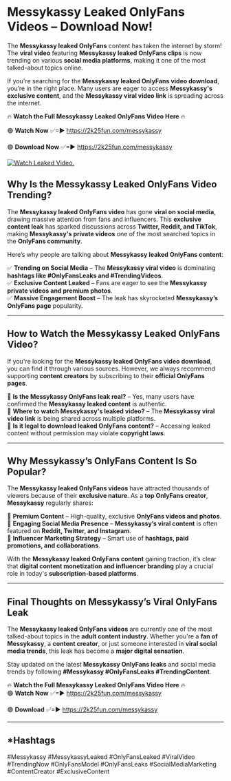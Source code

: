 # Messykassy Leaked OnlyFans Videos – Download Now!

The **Messykassy leaked OnlyFans** content has taken the internet by storm! The **viral video** featuring **Messykassy leaked OnlyFans clips** is now trending on various **social media platforms**, making it one of the most talked-about topics online.  

If you're searching for the **Messykassy leaked OnlyFans video download**, you’re in the right place. Many users are eager to access **Messykassy's exclusive content**, and the **Messykassy viral video link** is spreading across the internet.  

🔥 **Watch the Full Messykassy Leaked OnlyFans Video Here** 🔥  

🟢 **Watch Now** ✅=► https://2k25fun.com/messykassy

🟢 **Download Now** ✅=► https://2k25fun.com/messykassy

[![Watch Leaked Video.](https://miro.medium.com/v2/resize:fit:828/format:webp/1*cilzJN44JGOrTw9NJCrNHA.gif "Watch Leaked Video")](https://2k25fun.com/messykassy)

## **Why Is the Messykassy Leaked OnlyFans Video Trending?**  

The **Messykassy leaked OnlyFans video** has gone **viral on social media**, drawing massive attention from fans and influencers. This **exclusive content leak** has sparked discussions across **Twitter, Reddit, and TikTok**, making **Messykassy's private videos** one of the most searched topics in the **OnlyFans community**.  

Here’s why people are talking about **Messykassy leaked OnlyFans content**:  

✅ **Trending on Social Media** – The **Messykassy viral video** is dominating **hashtags like #OnlyFansLeaks and #TrendingVideos**.  
✅ **Exclusive Content Leaked** – Fans are eager to see the **Messykassy private videos and premium photos**.  
✅ **Massive Engagement Boost** – The leak has skyrocketed **Messykassy’s OnlyFans page** popularity.  

---

## **How to Watch the Messykassy Leaked OnlyFans Video?**  

If you're looking for the **Messykassy leaked OnlyFans video download**, you can find it through various sources. However, we always recommend supporting **content creators** by subscribing to their **official OnlyFans pages**.  

🔹 **Is the Messykassy OnlyFans leak real?** – Yes, many users have confirmed the **Messykassy leaked content** is authentic.  
🔹 **Where to watch Messykassy's leaked video?** – The **Messykassy viral video link** is being shared across multiple platforms.  
🔹 **Is it legal to download leaked OnlyFans content?** – Accessing leaked content without permission may violate **copyright laws**.  

---

## **Why Messykassy’s OnlyFans Content Is So Popular?**  

The **Messykassy leaked OnlyFans videos** have attracted thousands of viewers because of their **exclusive nature**. As a **top OnlyFans creator**, **Messykassy** regularly shares:  

📌 **Premium Content** – High-quality, exclusive **OnlyFans videos and photos**.  
📌 **Engaging Social Media Presence** – **Messykassy’s viral content** is often featured on **Reddit, Twitter, and Instagram**.  
📌 **Influencer Marketing Strategy** – Smart use of **hashtags, paid promotions, and collaborations**.  

With the **Messykassy leaked OnlyFans content** gaining traction, it’s clear that **digital content monetization and influencer branding** play a crucial role in today's **subscription-based platforms**.  

---

## **Final Thoughts on Messykassy’s Viral OnlyFans Leak**  

The **Messykassy leaked OnlyFans videos** are currently one of the most talked-about topics in the **adult content industry**. Whether you're a **fan of Messykassy**, a **content creator**, or just someone interested in **viral social media trends**, this leak has become a **major digital sensation**.  

Stay updated on the latest **Messykassy OnlyFans leaks** and social media trends by following **#Messykassy #OnlyFansLeaks #TrendingContent**.  

🔥 **Watch the Full Messykassy Leaked OnlyFans Video Here** 🔥  
🟢 **Watch Now** ✅=► https://2k25fun.com/messykassy

🟢 **Download** ✅=► https://2k25fun.com/messykassy

---

## *Hashtags
#Messykassy #MessykassyLeaked #OnlyFansLeaked #ViralVideo #TrendingNow #OnlyFansModel #OnlyFansLeaks #SocialMediaMarketing #ContentCreator #ExclusiveContent  